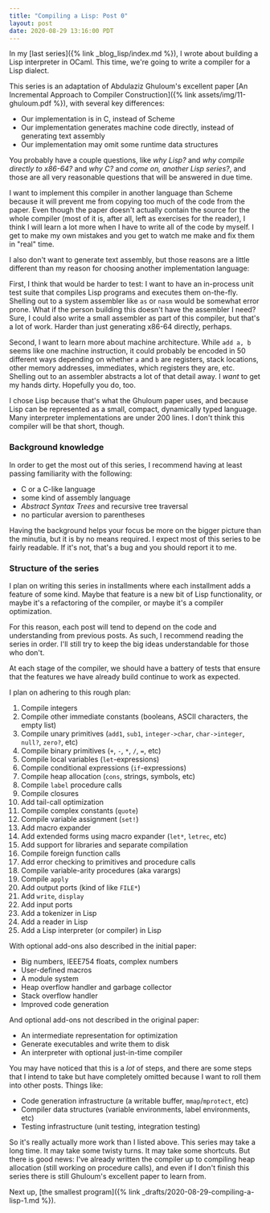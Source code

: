 ```yaml
---
title: "Compiling a Lisp: Post 0"
layout: post
date: 2020-08-29 13:16:00 PDT
---
```


In my [last series]({% link _blog_lisp/index.md %}), I wrote about building a
Lisp interpreter in OCaml. This time, we're going to write a compiler for a
Lisp dialect.

This series is an adaptation of Abdulaziz Ghuloum's excellent paper [An
Incremental Approach to Compiler Construction]({% link
assets/img/11-ghuloum.pdf %}), with several key differences:

* Our implementation is in C, instead of Scheme
* Our implementation generates machine code directly, instead of generating
  text assembly
* Our implementation may omit some runtime data structures

You probably have a couple questions, like *why Lisp?* and *why compile
directly to x86-64?* and *why C?* and *come on, another Lisp series?*, and
those are all very reasonable questions that will be answered in due time.

I want to implement this compiler in another language than Scheme because it
will prevent me from copying too much of the code from the paper. Even though
the paper doesn't actually contain the source for the whole compiler (most of
it is, after all, left as exercises for the reader), I think I will learn a lot
more when I have to write all of the code by myself. I get to make my own
mistakes and you get to watch me make and fix them in "real" time.

I also don't want to generate text assembly, but those reasons are a little
different than my reason for choosing another implementation language:

First, I think that would be harder to test: I want to have an in-process unit
test suite that compiles Lisp programs and executes them on-the-fly. Shelling
out to a system assembler like `as` or `nasm` would be somewhat error prone.
What if the person building this doesn't have the assembler I need? Sure, I
could also write a small assembler as part of this compiler, but that's a lot
of work.  Harder than just generating x86-64 directly, perhaps.

Second, I want to learn more about machine architecture. While `add a, b` seems
like one machine instruction, it could probably be encoded in 50 different ways
depending on whether `a` and `b` are registers, stack locations, other memory
addresses, immediates, which registers they are, etc. Shelling out to an
assembler abstracts a lot of that detail away. I *want* to get my hands dirty.
Hopefully you do, too.

I chose Lisp because that's what the Ghuloum paper uses, and because Lisp can
be represented as a small, compact, dynamically typed language. Many
interpreter implementations are under 200 lines. I don't think this compiler
will be that short, though.

### Background knowledge

In order to get the most out of this series, I recommend having at least passing
familiarity with the following:

* C or a C-like language
* some kind of assembly language
* *Abstract Syntax Trees* and recursive tree traversal
* no particular aversion to parentheses

Having the background helps your focus be more on the bigger picture than the
minutia, but it is by no means required. I expect most of this series to be
fairly readable. If it's not, that's a bug and you should report it to me.

### Structure of the series

I plan on writing this series in installments where each installment adds a
feature of some kind. Maybe that feature is a new bit of Lisp functionality, or
maybe it's a refactoring of the compiler, or maybe it's a compiler
optimization.

For this reason, each post will tend to depend on the code and understanding
from previous posts. As such, I recommend reading the series in order. I'll
still try to keep the big ideas understandable for those who don't.

At each stage of the compiler, we should have a battery of tests that ensure
that the features we have already build continue to work as expected.

I plan on adhering to this rough plan:

1. Compile integers
1. Compile other immediate constants (booleans, ASCII characters, the empty
   list)
1. Compile unary primitives (`add1`, `sub1`, `integer->char`, `char->integer`,
   `null?`, `zero?`, etc)
1. Compile binary primitives (`+`, `-`, `*`, `/`, `=`, etc) 
1. Compile local variables (`let`-expressions)
1. Compile conditional expressions (`if`-expressions)
1. Compile heap allocation (`cons`, strings, symbols, etc)
1. Compile `label` procedure calls
1. Compile closures
1. Add tail-call optimization
1. Compile complex constants (`quote`)
1. Compile variable assignment (`set!`)
1. Add macro expander
1. Add extended forms using macro expander (`let*`, `letrec`, etc)
1. Add support for libraries and separate compilation
1. Compile foreign function calls
1. Add error checking to primitives and procedure calls
1. Compile variable-arity procedures (aka varargs)
1. Compile `apply`
1. Add output ports (kind of like `FILE*`)
1. Add `write`, `display`
1. Add input ports
1. Add a tokenizer in Lisp
1. Add a reader in Lisp
1. Add a Lisp interpreter (or compiler) in Lisp

With optional add-ons also described in the initial paper:

* Big numbers, IEEE754 floats, complex numbers
* User-defined macros
* A module system
* Heap overflow handler and garbage collector
* Stack overflow handler
* Improved code generation

And optional add-ons not described in the original paper:

* An intermediate representation for optimization
* Generate executables and write them to disk
* An interpreter with optional just-in-time compiler

You may have noticed that this is a *lot* of steps, and there are some steps
that I intend to take but have completely omitted because I want to roll them
into other posts. Things like:

* Code generation infrastructure (a writable buffer, `mmap`/`mprotect`, etc)
* Compiler data structures (variable environments, label environments, etc)
* Testing infrastructure (unit testing, integration testing)

So it's really actually more work than I listed above. This series may take a
long time. It may take some twisty turns. It may take some shortcuts. But there
is good news: I've already written the compiler up to compiling heap allocation
(still working on procedure calls), and even if I don't finish this series
there is still Ghuloum's excellent paper to learn from.

Next up, [the smallest program]({% link
_drafts/2020-08-29-compiling-a-lisp-1.md %}).
